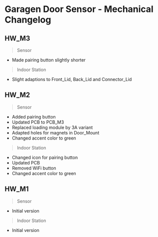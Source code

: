 # Garagen Door Sensor - Mechanical Changelog

## HW_M3

> Sensor
- Made pairing button slightly shorter

> Indoor Station
- Slight adaptions to Front_Lid, Back_Lid and Connector_Lid

## HW_M2

> Sensor
- Added pairing button
- Updated PCB to PCB_M3
- Replaced loading module by 3A variant
- Adapted holes for magnets in Door_Mount
- Changed accent color to green

> Indoor Station
- Changed icon for pairing button
- Updated PCB
- Removed WiFi button
- Changed accent color to green

## HW_M1

> Sensor
- Initial version

> Indoor Station
- Initial version